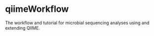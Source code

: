 # qiimeWorkflow
The workflow and tutorial for microbial sequencing analyses using and extending QIIME.
